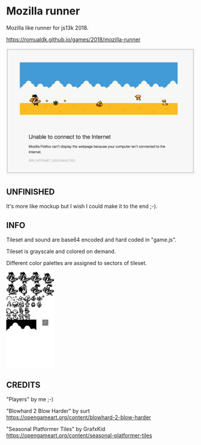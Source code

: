 Mozilla runner
=============

Mozilla like runner for js13k 2018.

https://romualdk.github.io/games/2018/mozilla-runner

![preview](img/mozgame-prev.png)

UNFINISHED
----------

It's more like mockup but I wish I could make it to the end ;-).

INFO
----

Tileset and sound are base64 encoded and hard coded in "game.js".

Tileset is grayscale and colored on demand.

Different color palettes are assigned to sectors of tileset.

![tileset](img/tileset.png)

CREDITS
-------

"Players" by me ;-)

"Blowhard 2 Blow Harder" by surt
https://opengameart.org/content/blowhard-2-blow-harder

"Seasonal Platformer Tiles" by GrafxKid
https://opengameart.org/content/seasonal-platformer-tiles